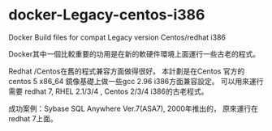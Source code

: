 # docker-Legacy-centos-i386

Docker Build files for compat Legacy version Centos/redhat i386

Docker其中一個比較重要的功用是在新的軟硬件環境上面運行一些古老的程式。

Redhat /Centos在舊的程式兼容方面做得很好。 本計劃是在Centos 官方的 centos 5 x86_64 鏡像基礎上做一些gcc 2.96 i386方面兼容設定。 可以用來運行需要 redhat 7, RHEL 2.1/3/4 , Centos 2/3/4 i386的古老程式。

成功案例：Sybase SQL Anywhere Ver.7(ASA7), 2000年推出的， 原來運行在 redhat 7上面。




